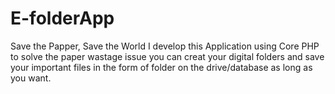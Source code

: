 # E-folderApp
Save the Papper, Save the World
I develop this Application using Core PHP to solve the paper wastage issue
you can creat your digital folders and save your important files in the form of folder on the drive/database as long as you want. 
